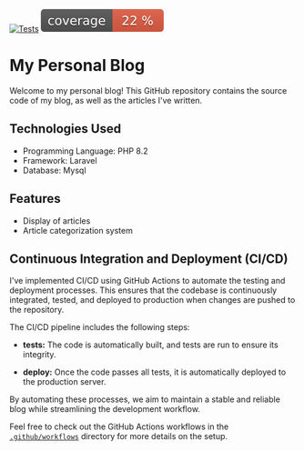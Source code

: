 [![Tests](https://github.com/jeremieflahaut/dev-fullstack/actions/workflows/tests.yml/badge.svg)](https://github.com/jeremieflahaut/dev-fullstack/actions/workflows/tests.yml)
![Coverage](https://github.com/jeremieflahaut/dev-fullstack/blob/image-data/coverage.svg?raw=true&sanitize=true&branch=badges)

# My Personal Blog

Welcome to my personal blog! This GitHub repository contains the source code of my blog, as well as the articles I've written.

## Technologies Used

- Programming Language: PHP 8.2
- Framework: Laravel
- Database: Mysql

## Features

- Display of articles
- Article categorization system

## Continuous Integration and Deployment (CI/CD)

I've implemented CI/CD using GitHub Actions to automate the testing and deployment processes. This ensures that the codebase is continuously integrated, tested, and deployed to production when changes are pushed to the repository.

The CI/CD pipeline includes the following steps:

- **tests:** The code is automatically built, and tests are run to ensure its integrity.

- **deploy:** Once the code passes all tests, it is automatically deployed to the production server.

By automating these processes, we aim to maintain a stable and reliable blog while streamlining the development workflow.

Feel free to check out the GitHub Actions workflows in the [`.github/workflows`](.github/workflows) directory for more details on the setup.
